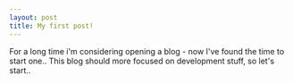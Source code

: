 ```yaml
---
layout: post
title: My first post!
---
```


For a long time i'm considering opening a blog - now I've found the time to start one..
This blog should more focused on development stuff, so let's start..
